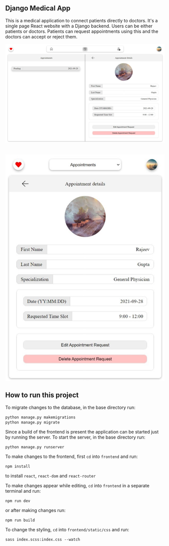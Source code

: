 ## Django Medical App

This is a medical application to connect patients directly to doctors. It's a single page React website with a Django backend. Users can be either patients or doctors. Patients can request appointments using this and the doctors can accept or reject them.

![UI on a PC](./desktop_screenshot.jpeg)
\
\
\
![UI on a phone](./mobile_screenshot.jpeg)

## How to run this project

To migrate changes to the database, in the base directory run:

```
python manage.py makemigrations
python manage.py migrate
```

Since a build of the frontend is present the application can be started just by running the server. To start the server, in the base directory run:

```
python manage.py runserver
```

To make changes to the frontend, first `cd` into `frontend` and run:

```
npm install
```

to install `react`, `react-dom` and `react-router`

To make changes appear while editing, `cd` into `frontend` in a separate terminal and run:

```
npm run dev
```

or after making changes run:

```
npm run build
```

To change the styling, `cd` into `frontend/static/css` and run:

```
sass index.scss:index.css --watch
```
